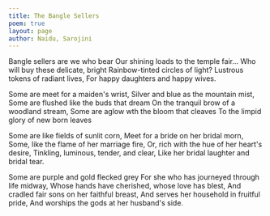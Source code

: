```yaml
---
title: The Bangle Sellers
poem: true
layout: page
author: Naidu, Sarojini
---
```

Bangle sellers are we who bear
Our shining loads to the temple fair...
Who will buy these delicate, bright
Rainbow-tinted circles of light?
Lustrous tokens of radiant lives,
For happy daughters and happy wives.

Some are meet for a maiden's wrist,
Silver and blue as the mountain mist,
Some are flushed like the buds that dream
On the tranquil brow of a woodland stream,
Some are aglow wth the bloom that cleaves
To the limpid glory of new born leaves

Some are like fields of sunlit corn,
Meet for a bride on her bridal morn,
Some, like the flame of her marriage fire,
Or, rich with the hue of her heart's desire,
Tinkling, luminous, tender, and clear,
Like her bridal laughter and bridal tear.

Some are purple and gold flecked grey
For she who has journeyed through life midway,
Whose hands have cherished, whose love has blest,
And cradled fair sons on her faithful breast,
And serves her household in fruitful pride,
And worships the gods at her husband's side.

